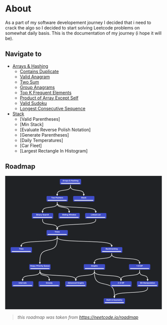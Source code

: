 # About

As a part of my software developement journey I decided that i need to crack the algo so I decided to start solving Leetcode problems on somewhat daily basis. This is the documentation of my journey (i hope it will be).

## Navigate to

- [Arrays & Hashing](Topics/Arrays&Hashing/)
  - [Contains Duplicate](Topics/Arrays&Hashing/contains_duplicate)
  - [Valid Anagram](Topics/Arrays&Hashing/valid_anagram)
  - [Two Sum ](Topics/Arrays&Hashing/two_sum)
  - [Group Anagrams ](Topics/Arrays&Hashing/group_anagrams)
  - [Top K Frequent Elements ](Topics/Arrays&Hashing/top_k_frequent_elements)
  - [Product of Array Except Self ](Topics/Arrays&Hashing/product_of_array_except_self)
  - [Valid Sudoku ](Topics/Arrays&Hashing/valid_sudoku)
  - [Longest Consecutive Sequence](Topics/Arrays&Hashing/longest_consecutive_sequence)
- [Stack](Topics/Stack/)
  - [Valid Parentheses]
  - [Min Stack]
  - [Evaluate Reverse Polish Notation]
  - [Generate Parentheses]	
  - [Daily Temperatures]
  - [Car Fleet]
  - [Largest Rectangle In Histogram]

## Roadmap

![alt text](public/roadmap.png)

> _this roadmap was taken from https://neetcode.io/roadmap_
